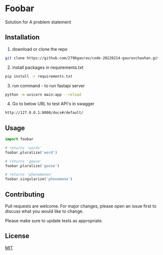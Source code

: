 # Foobar

Solution for A problem statement

## Installation

1. download or clone the repo
  ```sh
  git clone https://github.com/2796gaurav/code-20220214-gauravchauhan.git
  ```
2. install packages in requirements.txt
  ```sh
  pip install -r requirements.txt
  ```
3. run command -  to run fastapi server
  ```bash
  python -m uvicorn main:app --reload 
  ```
4. Go to below URL to test API's in swagger
  ```sh
  http://127.0.0.1:8000/docs#/default/
  ```
  
## Usage

```python
import foobar

# returns 'words'
foobar.pluralize('word')

# returns 'geese'
foobar.pluralize('goose')

# returns 'phenomenon'
foobar.singularize('phenomena')
```

## Contributing
Pull requests are welcome. For major changes, please open an issue first to discuss what you would like to change.

Please make sure to update tests as appropriate.

## License
[MIT](https://choosealicense.com/licenses/mit/)
